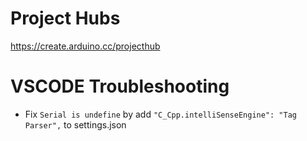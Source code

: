 # Project Hubs

<https://create.arduino.cc/projecthub>

# VSCODE Troubleshooting

- Fix `Serial is undefine` by add `"C_Cpp.intelliSenseEngine": "Tag Parser",` to settings.json
